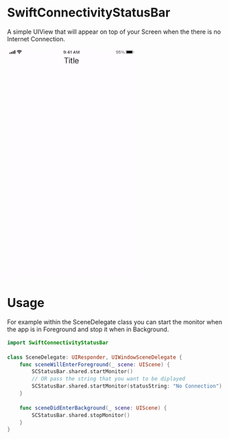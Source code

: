 # SwiftConnectivityStatusBar

A simple UIView that will appear on top of your Screen when the there is no Internet Connection.


<img src="/Design/SwiftConnectivityStatusBar.gif" width="300" height="533"/>


# Usage

For example within the SceneDelegate class you can start the monitor when the app is in Foreground and stop it when in Background.
```swift
import SwiftConnectivityStatusBar

class SceneDelegate: UIResponder, UIWindowSceneDelegate {
    func sceneWillEnterForeground(_ scene: UIScene) {
        SCStatusBar.shared.startMonitor()
        // OR pass the string that you want to be diplayed
        SCStatusBar.shared.startMonitor(statusString: "No Connection")
    }

    func sceneDidEnterBackground(_ scene: UIScene) {
        SCStatusBar.shared.stopMonitor()
    }
}
```


